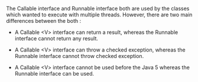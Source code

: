 The Callable interface and Runnable interface both are used by the
classes which wanted to execute with multiple threads. However, there
are two main differences between the both :

- A Callable \<V\> interface can return a result, whereas the Runnable
  interface cannot return any result.

- A Callable \<V\> interface can throw a checked exception, whereas
  the Runnable interface cannot throw checked exception.

- A Callable \<V\> interface cannot be used before the Java 5 whereas
  the Runnable interface can be used.